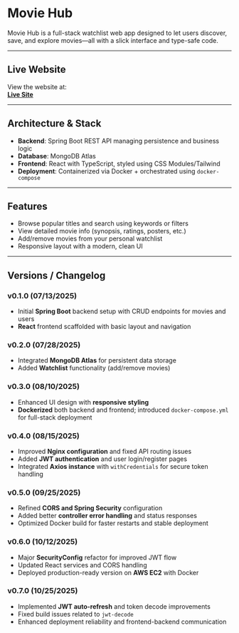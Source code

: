 # Movie Hub

Movie Hub is a full-stack watchlist web app designed to let users discover, save, and explore movies—all with a slick interface and type-safe code.

---

##  Live Website
View the website at:  
**[Live Site](http://3.146.37.153)**

---

##  Architecture & Stack
- **Backend**: Spring Boot REST API managing persistence and business logic  
- **Database**: MongoDB Atlas  
- **Frontend**: React with TypeScript, styled using CSS Modules/Tailwind  
- **Deployment**: Containerized via Docker + orchestrated using `docker-compose`  

---

##  Features
- Browse popular titles and search using keywords or filters  
- View detailed movie info (synopsis, ratings, posters, etc.)  
- Add/remove movies from your personal watchlist  
- Responsive layout with a modern, clean UI  

---

##  Versions / Changelog

### v0.1.0 (07/13/2025)
- Initial **Spring Boot** backend setup with CRUD endpoints for movies and users  
- **React** frontend scaffolded with basic layout and navigation  

### v0.2.0 (07/28/2025)
- Integrated **MongoDB Atlas** for persistent data storage  
- Added **Watchlist** functionality (add/remove movies)  

### v0.3.0 (08/10/2025)
- Enhanced UI design with **responsive styling**  
- **Dockerized** both backend and frontend; introduced `docker-compose.yml` for full-stack deployment  

### v0.4.0 (08/15/2025)
- Improved **Nginx configuration** and fixed API routing issues  
- Added **JWT authentication** and user login/register pages  
- Integrated **Axios instance** with `withCredentials` for secure token handling  

### v0.5.0 (09/25/2025)
- Refined **CORS and Spring Security** configuration  
- Added better **controller error handling** and status responses  
- Optimized Docker build for faster restarts and stable deployment  

### v0.6.0 (10/12/2025)
- Major **SecurityConfig** refactor for improved JWT flow  
- Updated React services and CORS handling  
- Deployed production-ready version on **AWS EC2** with Docker  

### v0.7.0 (10/25/2025)
- Implemented **JWT auto-refresh** and token decode improvements  
- Fixed build issues related to `jwt-decode`  
- Enhanced deployment reliability and frontend-backend communication  
